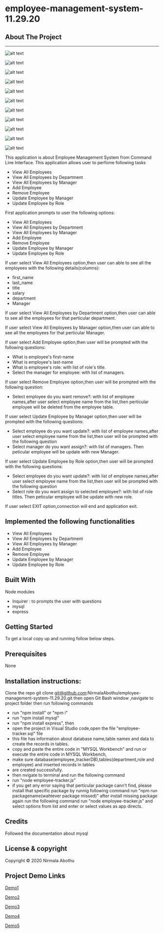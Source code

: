 # employee-management-system-11.29.20

## About The Project

---

![alt text](Images/image1.PNG)

![alt text](Images/image2.PNG)

![alt text](Images/image3.PNG)

![alt text](Images/image4.PNG)

![alt text](Images/image5.PNG)

![alt text](Images/image6.PNG)

![alt text](Images/image7.PNG)

![alt text](Images/image8.PNG)

![alt text](Images/image9.PNG)

![alt text](Images/image10.PNG)

![alt text](Images/image11.PNG)

This application is about Employee Management System from Command Line Interface.
This application allows user to perfome following tasks

-    View All Employees
-    View All Employees by Department
-    View All Employees by Manager
-    Add Employee
-    Remove Employee
-    Update Employee by Manager
-    Update Employee by Role

First application prompts to user the following options:

-    View All Employees
-    View All Employees by Department
-    View All Employees by Manager
-    Add Employee
-    Remove Employee
-    Update Employee by Manager
-    Update Employee by Role

If user select View All Employees option,then user can able to see
all the employees with the following details(columns):

-    first_name
-    last_name
-    title
-    salary
-    department
-    Manager

If user select View All Employees by Department option,then user can able to see
all the employees for that perticular department.

If user select View All Employees by Manager option,then user can able to see
all the employees for that perticular Manager.

If user select Add Employee option,then user will be prompted with the
following questions:

-    What is employee's first-name
-    What is employee's last-name
-    What is employee's role:
     with list of role's title.
-    Select the manager for employee:
     with list of managers.

If user select Remove Employee option,then user will be prompted with the
following question:

-    Select employee do you want remove?:
     with list of employee names,after user select employee name
     from the list,then perticular employee will be deleted from
     the employee table.

If user select Update Employee by Manager option,then user will be prompted with the
following questions:

-    Select employee do you want update?:
     with list of employee names,after user select employee name
     from the list,then user will be prompted with the following
     question
-    Select manager do you want assign?:
     with list of managers.
     Then peticular employee will be update with new Manager.

If user select Update Employee by Role option,then user will be prompted with the
following questions:

-    Select employee do you want update?:
     with list of employee names,after user select employee name
     from the list,then user will be prompted with the following
     question
-    Select role do you want assign to selected employee?:
     with list of role titles.
     Then peticular employee will be update with new role.

If user select EXIT option,connection will end and
application exit.

## Implemented the following functionalities

-    View All Employees
-    View All Employees by Department
-    View All Employees by Manager
-    Add Employee
-    Remove Employee
-    Update Employee by Manager
-    Update Employee by Role

## Built With

Node modules

-    Inquirer : to prompts the user with questions
-    mysql
-    express

## Getting Started

To get a local copy up and running follow below steps.

## Prerequisites

None

## Installation instructions:

Clone the repo git clone git@github.com:NirmalaAbothu/employee-management-system-11.29.20.git then open Git Bash window ,navigate to project folder then run
following commands

-    run "npm install" or "npm i"
-    run "npm install mysql"
-    run "npm install express", then
-    open the project in Visual Studio code,open the file "employee-tracker.sql" file
-    this file has information about database name,table names and data to create the records in tables.
-    copy and paste the entire code in "MYSQL Workbench" and run or execute the entire code in MYSQL Workbench,
-    make sure database(employee_trackerDB),tables(department,role and employee) and inserted records in tables
-    are created successfully.
-    then nvigate to terminal and run the following command
-    run "node employee-tracker.js"
-    if you get any error saying that perticular package cann't find, please install that specific package by runnig following command
     run "npm run packagename(wahtever package missed)"
     after install missing package again run the following command
     run "node employee-tracker.js" and
     select options from list and enter or select values as app directs.

## Credits

Followed the documentation about mysql

## License & copyright

Copyright © 2020 Nirmala Abothu

## Project Demo Links

[Demo1](https://drive.google.com/file/d/1kOvEiWOwXcq3T1eeUioXk0-Tf8reyfn1/view?usp=sharing)

[Demo2](https://drive.google.com/file/d/1PBIj_hWJ37QnRR9gg9fyATfqvO65fFNI/view?usp=sharing)

[Demo3](https://drive.google.com/file/d/1FB0Sq_cWNIahoTXclq5DJC5Rn0wLaix_/view?usp=sharing)

[Demo4](https://drive.google.com/file/d/150HB-ot-190QN3l8EWKkA4lgeWjbMjrM/view?usp=sharing)

[Demo5](https://drive.google.com/file/d/13KWKwL2kNx8wBm31-Piy3P-lOJL9uMex/view?usp=sharing)
